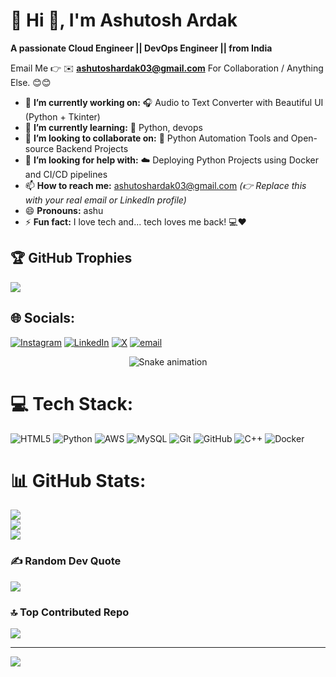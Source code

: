 # 💫 Hi 👋, I'm Ashutosh Ardak
**A passionate Cloud Engineer || DevOps Engineer ||  from India**

Email Me 👉 ✉️ **ashutoshardak03@gmail.com** For Collaboration / Anything Else. 😊😊

- 🔭 **I’m currently working on:** 🎧 Audio to Text Converter with Beautiful UI (Python + Tkinter)
- 🌱 **I’m currently learning:** 🚀 Python, devops
- 👯 **I’m looking to collaborate on:** 🤝 Python Automation Tools and Open-source Backend Projects
- 🤔 **I’m looking for help with:** ☁️ Deploying Python Projects using Docker and CI/CD pipelines
- 📫 **How to reach me:** ashutoshardak03@gmail.com *(👉 Replace this with your real email or LinkedIn profile)*
- 😄 **Pronouns:** ashu
- ⚡ **Fun fact:** I love tech and... tech loves me back! 💻❤️

## 🏆 GitHub Trophies
![](https://github-profile-trophy.vercel.app/?username=alamimran613&theme=radical&no-frame=false&no-bg=false&margin-w=4)


## 🌐 Socials:
[![Instagram](https://img.shields.io/badge/Instagram-%23E4405F.svg?logo=Instagram&logoColor=white)](https://instagram.com/ashutosh_ardak_04) [![LinkedIn](https://img.shields.io/badge/LinkedIn-%230077B5.svg?logo=linkedin&logoColor=white)](https://linkedin.com/in/Ashutosh_Ardak ) [![X](https://img.shields.io/badge/X-black.svg?logo=X&logoColor=white)](https://x.com/@ardak_7017591) [![email](https://img.shields.io/badge/Email-D14836?logo=gmail&logoColor=white)](mailto:ashutoshardak03@gmail.com) 

<!-- Snake Game Repo View -->

<div align="center">
  <img src="https://profile-readme-generator.com/assets/snake.svg" alt="Snake animation" />
</div>

# 💻 Tech Stack:
![HTML5](https://img.shields.io/badge/html5-%23E34F26.svg?style=for-the-badge&logo=html5&logoColor=white) ![Python](https://img.shields.io/badge/python-3670A0?style=for-the-badge&logo=python&logoColor=ffdd54) ![AWS](https://img.shields.io/badge/AWS-%23FF9900.svg?style=for-the-badge&logo=amazon-aws&logoColor=white) ![MySQL](https://img.shields.io/badge/mysql-4479A1.svg?style=for-the-badge&logo=mysql&logoColor=white) ![Git](https://img.shields.io/badge/git-%23F05033.svg?style=for-the-badge&logo=git&logoColor=white) ![GitHub](https://img.shields.io/badge/github-%23121011.svg?style=for-the-badge&logo=github&logoColor=white) ![C++](https://img.shields.io/badge/c++-%2300599C.svg?style=for-the-badge&logo=c%2B%2B&logoColor=white) ![Docker](https://img.shields.io/badge/docker-%230db7ed.svg?style=for-the-badge&logo=docker&logoColor=white)
# 📊 GitHub Stats:
![](https://github-readme-stats.vercel.app/api?username=ardakashutosh05&theme=dark&hide_border=false&include_all_commits=true&count_private=false)<br/>
![](https://nirzak-streak-stats.vercel.app/?user=ardakashutosh05&theme=dark&hide_border=false)<br/>
![](https://github-readme-stats.vercel.app/api/top-langs/?username=ardakashutosh05&theme=dark&hide_border=false&include_all_commits=true&count_private=false&layout=compact)


### ✍️ Random Dev Quote
![](https://quotes-github-readme.vercel.app/api?type=horizontal&theme=radical)

### 🔝 Top Contributed Repo
![](https://github-contributor-stats.vercel.app/api?username=ardakashutosh05&limit=5&theme=dark&combine_all_yearly_contributions=true)

---
[![](https://visitcount.itsvg.in/api?id=ardakashutosh05&icon=0&color=0)](https://visitcount.itsvg.in)

<!-- Proudly created with GPRM ( https://gprm.itsvg.in ) -->
